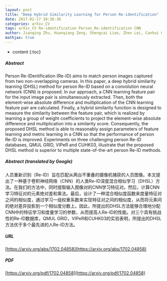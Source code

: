 ```yaml
---
layout: post
title: "Deep Hybrid Similarity Learning for Person Re-identification"
date: 2017-02-17 10:36:38
categories: arXiv_CV
tags: arXiv_CV Re-identification Person_Re-identification CNN
author: Jianqing Zhu, Huanqiang Zeng, Shengcai Liao, Zhen Lei, Canhui Cai, LiXin Zheng
mathjax: true
---
```


* content
{:toc}

##### Abstract
Person Re-IDentification (Re-ID) aims to match person images captured from two non-overlapping cameras. In this paper, a deep hybrid similarity learning (DHSL) method for person Re-ID based on a convolution neural network (CNN) is proposed. In our approach, a CNN learning feature pair for the input image pair is simultaneously extracted. Then, both the element-wise absolute difference and multiplication of the CNN learning feature pair are calculated. Finally, a hybrid similarity function is designed to measure the similarity between the feature pair, which is realized by learning a group of weight coefficients to project the element-wise absolute difference and multiplication into a similarity score. Consequently, the proposed DHSL method is able to reasonably assign parameters of feature learning and metric learning in a CNN so that the performance of person Re-ID is improved. Experiments on three challenging person Re-ID databases, QMUL GRID, VIPeR and CUHK03, illustrate that the proposed DHSL method is superior to multiple state-of-the-art person Re-ID methods.

##### Abstract (translated by Google)
人员重新识别（Re-ID）旨在匹配从两台不重叠的摄像机捕获的人员图像。本文提出了一种基于卷积神经网络（CNN）的人类Re-ID深度混合相似学习（DHSL）方法。在我们的方法中，同时提取输入图像对的CNN学习特征对。然后，计算CNN学习特征对的元素绝对差和乘法。最后，设计了一种混合相似度函数来度量特征对之间的相似度，通过学习一组权重系数来实现特征对之间的相似度，从而将元素间的绝对差异投影到一个相似度分数上。因此，所提出的DHSL方法能够合理地分配CNN中的特征学习和度量学习的参数，从而提高人Re-ID的性能。对三个具有挑战性的Re-ID数据库，QMUL GRID，VIPeR和CUHK03的实验表明，所提出的DHSL方法优于多个最先进的人Re-ID方法。

##### URL
[https://arxiv.org/abs/1702.04858](https://arxiv.org/abs/1702.04858)

##### PDF
[https://arxiv.org/pdf/1702.04858](https://arxiv.org/pdf/1702.04858)

